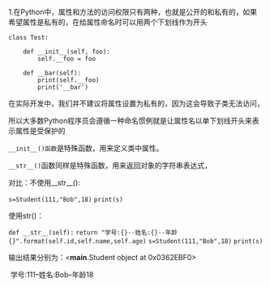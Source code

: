 1.在Python中，属性和方法的访问权限只有两种，也就是公开的和私有的，如果希望属性是私有的，在给属性命名时可以用两个下划线作为开头

```
class Test:

    def __init__(self, foo):
        self.__foo = foo

    def __bar(self):
        print(self.__foo)
        print('__bar')
```

在实际开发中，我们并不建议将属性设置为私有的，因为这会导致子类无法访问，

所以大多数Python程序员会遵循一种命名惯例就是让属性名以单下划线开头来表示属性是受保护的

`__init__()函数`是特殊函数，用来定义类中属性。

`__str__()`函数同样是特殊函数，用来返回对象的字符串表达式，

对比：不使用__str__():

`s=Student(111,"Bob",18)`
`print(s)`

使用str()：

`def __str__(self):`
`return "学号:{}--姓名:{}--年龄{}".format(self.id,self.name,self.age)`
`s=Student(111,"Bob",18)`
`print(s)`

输出结果分别为：<**main**.Student object at 0x0362EBF0>

​								学号:111–姓名:Bob–年龄18